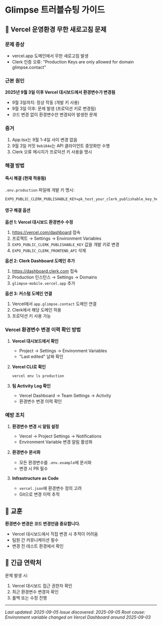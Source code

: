 # Glimpse 트러블슈팅 가이드

## 🔴 Vercel 운영환경 무한 새로고침 문제

### 문제 증상
- vercel.app 도메인에서 무한 새로고침 발생
- Clerk 인증 오류: "Production Keys are only allowed for domain glimpse.contact"

### 근본 원인
**2025년 9월 3일 이후 Vercel 대시보드에서 환경변수가 변경됨**

- 9월 3일까지: 정상 작동 (개발 키 사용)
- 9월 3일 이후: 문제 발생 (프로덕션 키로 변경됨)
- 코드 변경 없이 환경변수만 변경되어 발생한 문제

### 증거
1. App.tsx는 9월 1-4일 사이 변경 없음
2. 9월 3일 커밋 `9eb184e`는 API 클라이언트 중앙화만 수행
3. Clerk 오류 메시지가 프로덕션 키 사용을 명시

### 해결 방법

#### 즉시 해결 (현재 적용됨)
`.env.production` 파일에 개발 키 명시:
```
EXPO_PUBLIC_CLERK_PUBLISHABLE_KEY=pk_test_your_clerk_publishable_key_here
```

#### 영구 해결 옵션

**옵션 1: Vercel 대시보드 환경변수 수정**
1. https://vercel.com/dashboard 접속
2. 프로젝트 → Settings → Environment Variables
3. `EXPO_PUBLIC_CLERK_PUBLISHABLE_KEY` 값을 개발 키로 변경
4. `EXPO_PUBLIC_CLERK_FRONTEND_API` 삭제

**옵션 2: Clerk Dashboard 도메인 추가**
1. https://dashboard.clerk.com 접속
2. Production 인스턴스 → Settings → Domains
3. `glimpse-mobile.vercel.app` 추가

**옵션 3: 커스텀 도메인 연결**
1. Vercel에서 `app.glimpse.contact` 도메인 연결
2. Clerk에서 해당 도메인 허용
3. 프로덕션 키 사용 가능

### Vercel 환경변수 변경 이력 확인 방법

1. **Vercel 대시보드에서 확인**
   - Project → Settings → Environment Variables
   - "Last edited" 날짜 확인

2. **Vercel CLI로 확인**
   ```bash
   vercel env ls production
   ```

3. **팀 Activity Log 확인**
   - Vercel Dashboard → Team Settings → Activity
   - 환경변수 변경 이력 확인

### 예방 조치

1. **환경변수 변경 시 알림 설정**
   - Vercel → Project Settings → Notifications
   - Environment Variable 변경 알림 활성화

2. **환경변수 문서화**
   - 모든 환경변수를 `.env.example`에 문서화
   - 변경 시 PR 필수

3. **Infrastructure as Code**
   - `vercel.json`에 환경변수 정의 고려
   - Git으로 변경 이력 추적

## 📝 교훈

**환경변수 변경은 코드 변경만큼 중요합니다.**

- Vercel 대시보드에서 직접 변경 시 추적이 어려움
- 팀원 간 커뮤니케이션 필수
- 변경 전 테스트 환경에서 확인

## 🚨 긴급 연락처

문제 발생 시:
1. Vercel 대시보드 접근 권한자 확인
2. 최근 환경변수 변경자 확인
3. 롤백 또는 수정 진행

---

*Last updated: 2025-09-05*
*Issue discovered: 2025-09-05*
*Root cause: Environment variable changed on Vercel Dashboard around 2025-09-03*